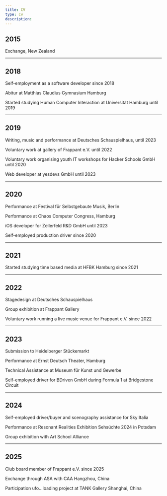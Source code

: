 ```yaml
---
title: CV
type: cv
description:
---
```

## 2015
Exchange, New Zealand

---
## 2018
Self-employment as a software developer since 2018

Abitur at Matthias Claudius Gymnasium Hamburg

Started studying Human Computer Interaction at Universität Hamburg until 2019

---
## 2019
Writing, music and performance at Deutsches Schauspielhaus, until 2023

Voluntary work at gallery of Frappant e.V. until 2022

Voluntary work organising youth IT workshops for Hacker Schools GmbH until 2020

Web developer at yesdevs GmbH until 2023

---
## 2020
Performance at Festival für Selbstgebaute Musik, Berlin

Performance at Chaos Computer Congress, Hamburg

iOS developer for Zellerfeld R&D GmbH until 2023

Self-employed production driver since 2020

---
## 2021
Started studying time based media at HFBK Hamburg since 2021

---
## 2022
Stagedesign at Deutsches Schauspielhaus

Group exhibition at Frappant Gallery

Voluntary work running a live music venue for Frappant e.V. since 2022

---
## 2023
Submission to Heidelberger Stückemarkt

Performance at Ernst Deutsch Theater, Hamburg

Technical Assistance at Museum für Kunst und Gewerbe

Self-employed driver for BDriven GmbH during Formula 1 at Bridgestone Circuit

---
## 2024
Self-employed driver/buyer and scenography assistance for Sky Italia

Performance at Resonant Realities Exhibition Sehsüchte 2024 in Potsdam

Group exhibition with Art School Alliance 

---
## 2025
Club board member of Frappant e.V. since 2025

Exchange through ASA with CAA Hangzhou, China

Participation ufo...loading project at TANK Gallery Shanghai, China
